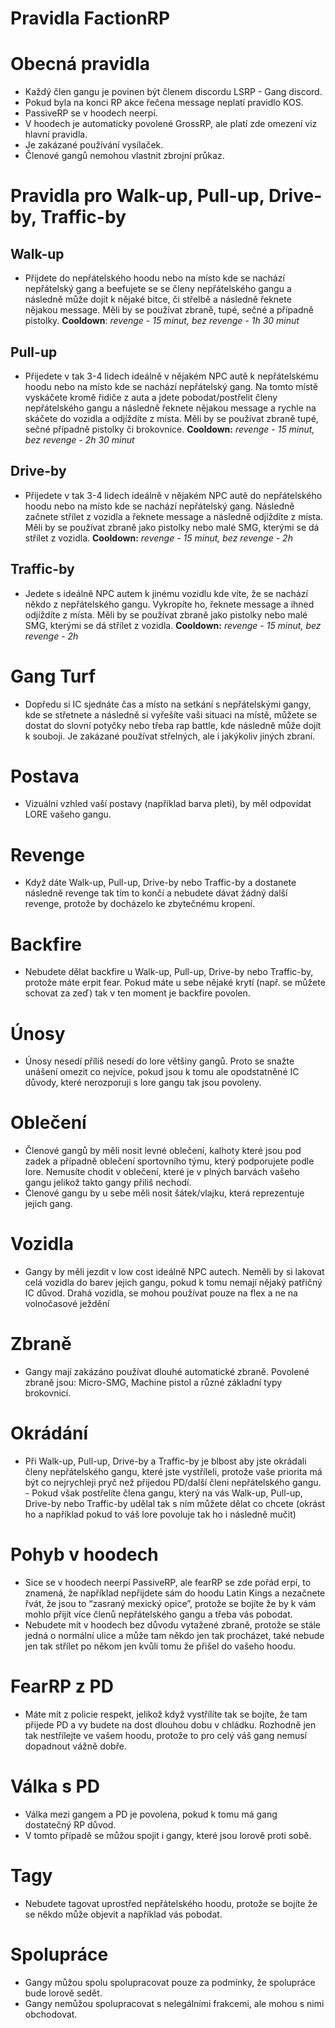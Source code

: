 # Pravidla FactionRP

# Obecná pravidla
- Každý člen gangu je povinen být členem discordu LSRP - Gang discord.
- Pokud byla na konci RP akce řečena message neplatí pravidlo KOS.
- PassiveRP se v hoodech neerpí.
- V hoodech je automaticky povolené GrossRP, ale platí zde omezení viz hlavní pravidla.
- Je zakázané používání vysílaček.
- Členové gangů nemohou vlastnit zbrojní průkaz.

# Pravidla pro Walk-up, Pull-up, Drive-by, Traffic-by

## Walk-up
- Přijdete do nepřátelského hoodu nebo na místo kde se nachází nepřátelský gang a beefujete se se členy nepřátelského gangu a následně může dojít k nějaké bitce, či střelbě a následně řeknete nějakou message. Měli by se používat zbraně, tupé, sečné a případně pistolky. 
<b>Cooldown</b>: <em>revenge - 15 minut, bez revenge - 1h 30 minut</em>

## Pull-up
- Přijedete v tak 3-4 lidech ideálně v nějakém NPC autě k nepřátelskému hoodu nebo na místo kde se nachází nepřátelský gang. Na tomto místě vyskáčete kromě řidiče z auta a jdete pobodat/postřelit členy nepřátelského gangu a následně řeknete nějakou message a rychle na skáčete do vozidla a odjíždíte z místa. Měli by se používat zbraně tupé, sečné případně pistolky či brokovnice.
<b>Cooldown:</b> <em>revenge - 15 minut, bez revenge - 2h 30 minut</em>

## Drive-by
- Přijedete v tak 3-4 lidech ideálně v nějakém NPC autě do nepřátelského hoodu nebo na místo kde se nachází nepřátelský gang. Následně začnete střílet z vozidla a řeknete message a následně odjíždíte z místa. Měli by se používat zbraně jako pistolky nebo malé SMG, kterými se dá střílet z vozidla.
<b>Cooldown:</b> <em>revenge - 15 minut, bez revenge - 2h</em>

## Traffic-by
- Jedete s ideálně NPC autem k jinému vozidlu kde víte, že se nachází někdo z nepřátelského gangu. Vykropíte ho, řeknete message a ihned odjíždíte z místa. Měli by se používat zbraně jako pistolky nebo malé SMG, kterými se dá střílet z vozidla. 
<b>Cooldown:</b> <em>revenge - 15 minut, bez revenge - 2h</em>

# Gang Turf
- Dopředu si IC sjednáte čas a místo na setkání s nepřátelskými gangy, kde se střetnete a následně si vyřešíte vaši situaci na místě, můžete se dostat do slovní potyčky nebo třeba rap battle, kde následně může dojít k souboji. Je zakázané používat střelných, ale i jakýkoliv jiných zbraní.


# Postava
- Vizuální vzhled vaší postavy (například barva pleti), by měl odpovídat LORE vašeho gangu.

# Revenge
- Když dáte Walk-up, Pull-up, Drive-by nebo Traffic-by a dostanete následně revenge tak tím to končí a nebudete dávat žádný další revenge, protože by docházelo ke zbytečnému kropení. 


# Backfire
- Nebudete dělat backfire u Walk-up, Pull-up, Drive-by nebo Traffic-by, protože máte erpit fear. Pokud máte u sebe nějaké krytí (např. se můžete schovat za zeď) tak v ten moment je backfire povolen.

# Únosy
- Únosy nesedí příliš nesedí do lore většiny gangů. Proto se snažte unášení omezit co nejvíce, pokud jsou k tomu ale opodstatněné IC důvody, které nerozporuji s lore gangu tak jsou povoleny.

# Oblečení
- Členové gangů by měli nosit levné oblečení, kalhoty které jsou pod zadek a případně oblečení sportovního týmu, který podporujete podle lore. Nemusíte chodit v oblečení, které je v plných barvách vašeho gangu jelikož takto gangy přiliš nechodí.
- Členové gangu by u sebe měli nosit šátek/vlajku, která reprezentuje jejich gang.

# Vozidla
- Gangy by měli jezdit v low cost ideálně NPC autech. Neměli by si lakovat celá vozidla do barev jejich gangu, pokud k tomu nemají nějaký patřičný IC důvod. Drahá vozidla, se mohou používat pouze na flex a ne na volnočasové ježdění

# Zbraně
- Gangy mají zakázáno používat dlouhé automatické zbraně. Povolené zbraně jsou: Micro-SMG, Machine pistol a různé základní typy brokovnicí.

# Okrádání
- Při Walk-up, Pull-up, Drive-by a Traffic-by je blbost aby jste okrádali členy nepřátelského gangu, které jste vystříleli, protože vaše priorita má být co nejrychleji pryč než přijedou PD/další členi nepřátelského gangu. - Pokud však postřelíte člena gangu, který na vás Walk-up, Pull-up, Drive-by nebo Traffic-by udělal tak s ním můžete dělat co chcete (okrást ho a například pokud to váš lore povoluje tak ho i následně mučit)

# Pohyb v hoodech
- Sice se v hoodech neerpí PassiveRP, ale fearRP se zde pořád erpí, to znamená, že například nepřijdete sám do hoodu Latin Kings a nezačnete řvát, že jsou to “zasraný mexický opice”, protože se bojíte že by k vám mohlo přijít více členů nepřátelského gangu a třeba vás pobodat. 
- Nebudete mít v hoodech bez důvodu vytažené zbraně, protože se stále jedná o normální ulice a může tam někdo jen tak procházet, také nebude jen tak střílet po někom jen kvůli tomu že přišel do vašeho hoodu.

# FearRP z PD
- Máte mít z policie respekt, jelikož když vystřílíte tak se bojíte, že tam přijede PD a vy budete na dost dlouhou dobu v chládku. Rozhodně jen tak nestřílejte ve vašem hoodu, protože to pro celý váš gang nemusí dopadnout vážně dobře.

# Válka s PD
- Válka mezi gangem a PD je povolena, pokud k tomu má gang dostatečný RP důvod.
- V tomto případě se můžou spojit i gangy, které jsou lorově proti sobě.

# Tagy
- Nebudete tagovat uprostřed nepřátelského hoodu, protože se bojíte že se někdo může objevit a například vás pobodat. 

# Spolupráce
- Gangy můžou spolu spolupracovat pouze za podmínky, že spolupráce bude lorově sedět.
- Gangy nemůžou spolupracovat s nelegálními frakcemi, ale mohou s nimi obchodovat.


